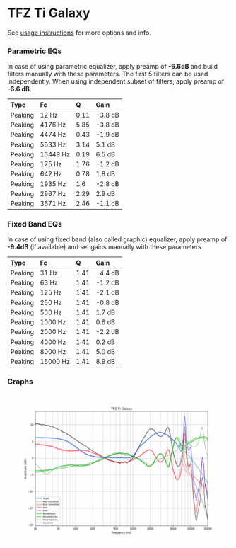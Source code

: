 # TFZ Ti Galaxy
See [usage instructions](https://github.com/jaakkopasanen/AutoEq#usage) for more options and info.

### Parametric EQs
In case of using parametric equalizer, apply preamp of **-6.6dB** and build filters manually
with these parameters. The first 5 filters can be used independently.
When using independent subset of filters, apply preamp of **-6.6 dB**.

| Type    | Fc       |    Q | Gain    |
|:--------|:---------|:-----|:--------|
| Peaking | 12 Hz    | 0.11 | -3.8 dB |
| Peaking | 4176 Hz  | 5.85 | -3.8 dB |
| Peaking | 4474 Hz  | 0.43 | -1.9 dB |
| Peaking | 5633 Hz  | 3.14 | 5.1 dB  |
| Peaking | 16449 Hz | 0.19 | 6.5 dB  |
| Peaking | 175 Hz   | 1.76 | -1.2 dB |
| Peaking | 642 Hz   | 0.78 | 1.8 dB  |
| Peaking | 1935 Hz  | 1.6  | -2.8 dB |
| Peaking | 2967 Hz  | 2.29 | 2.9 dB  |
| Peaking | 3671 Hz  | 2.46 | -1.1 dB |

### Fixed Band EQs
In case of using fixed band (also called graphic) equalizer, apply preamp of **-9.4dB**
(if available) and set gains manually with these parameters.

| Type    | Fc       |    Q | Gain    |
|:--------|:---------|:-----|:--------|
| Peaking | 31 Hz    | 1.41 | -4.4 dB |
| Peaking | 63 Hz    | 1.41 | -1.2 dB |
| Peaking | 125 Hz   | 1.41 | -2.1 dB |
| Peaking | 250 Hz   | 1.41 | -0.8 dB |
| Peaking | 500 Hz   | 1.41 | 1.7 dB  |
| Peaking | 1000 Hz  | 1.41 | 0.6 dB  |
| Peaking | 2000 Hz  | 1.41 | -2.2 dB |
| Peaking | 4000 Hz  | 1.41 | 0.2 dB  |
| Peaking | 8000 Hz  | 1.41 | 5.0 dB  |
| Peaking | 16000 Hz | 1.41 | 8.9 dB  |

### Graphs
![](./TFZ%20Ti%20Galaxy.png)